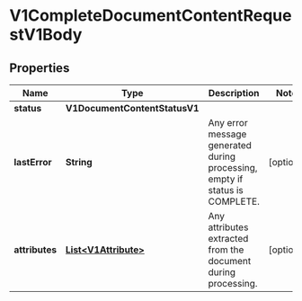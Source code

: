 

# V1CompleteDocumentContentRequestV1Body

## Properties

Name | Type | Description | Notes
------------ | ------------- | ------------- | -------------
**status** | **V1DocumentContentStatusV1** |  | 
**lastError** | **String** | Any error message generated during processing, empty if status is COMPLETE. |  [optional]
**attributes** | [**List&lt;V1Attribute&gt;**](V1Attribute.md) | Any attributes extracted from the document during processing. |  [optional]



